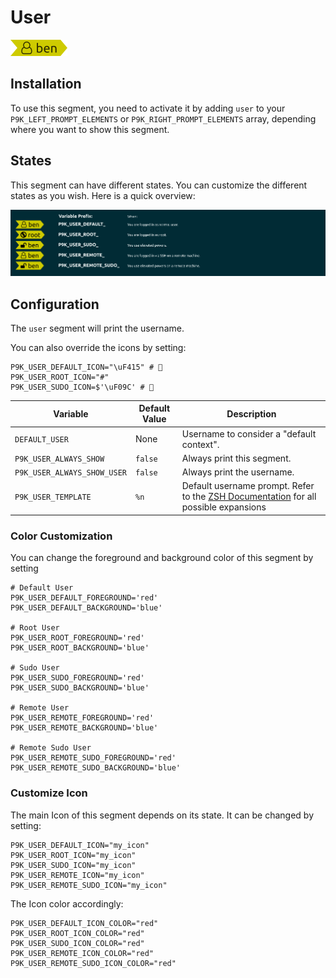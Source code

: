 # User

![](segment.png)

## Installation

To use this segment, you need to activate it by adding `user` to your
`P9K_LEFT_PROMPT_ELEMENTS` or `P9K_RIGHT_PROMPT_ELEMENTS` array, depending
where you want to show this segment.

## States

This segment can have different states. You can customize the different states
as you wish. Here is a quick overview:

![](states.png)

## Configuration

The `user` segment will print the username.

You can also override the icons by setting:

```
P9K_USER_DEFAULT_ICON="\uF415" # 
P9K_USER_ROOT_ICON="#"
P9K_USER_SUDO_ICON=$'\uF09C' # 
```

| Variable | Default Value | Description |
|----------|---------------|-------------|
|`DEFAULT_USER`|None|Username to consider a "default context".|
|`P9K_USER_ALWAYS_SHOW`|`false`|Always print this segment.|
|`P9K_USER_ALWAYS_SHOW_USER`|`false`|Always print the username.|
|`P9K_USER_TEMPLATE`|`%n`|Default username prompt. Refer to the [ZSH Documentation](http://zsh.sourceforge.net/Doc/Release/Prompt-Expansion.html) for all possible expansions|

### Color Customization

You can change the foreground and background color of this segment by setting
```
# Default User
P9K_USER_DEFAULT_FOREGROUND='red'
P9K_USER_DEFAULT_BACKGROUND='blue'

# Root User
P9K_USER_ROOT_FOREGROUND='red'
P9K_USER_ROOT_BACKGROUND='blue'

# Sudo User
P9K_USER_SUDO_FOREGROUND='red'
P9K_USER_SUDO_BACKGROUND='blue'

# Remote User
P9K_USER_REMOTE_FOREGROUND='red'
P9K_USER_REMOTE_BACKGROUND='blue'

# Remote Sudo User
P9K_USER_REMOTE_SUDO_FOREGROUND='red'
P9K_USER_REMOTE_SUDO_BACKGROUND='blue'
```

### Customize Icon

The main Icon of this segment depends on its state.
It can be changed by setting:
```
P9K_USER_DEFAULT_ICON="my_icon"
P9K_USER_ROOT_ICON="my_icon"
P9K_USER_SUDO_ICON="my_icon"
P9K_USER_REMOTE_ICON="my_icon"
P9K_USER_REMOTE_SUDO_ICON="my_icon"
```

The Icon color accordingly:
```
P9K_USER_DEFAULT_ICON_COLOR="red"
P9K_USER_ROOT_ICON_COLOR="red"
P9K_USER_SUDO_ICON_COLOR="red"
P9K_USER_REMOTE_ICON_COLOR="red"
P9K_USER_REMOTE_SUDO_ICON_COLOR="red"
```